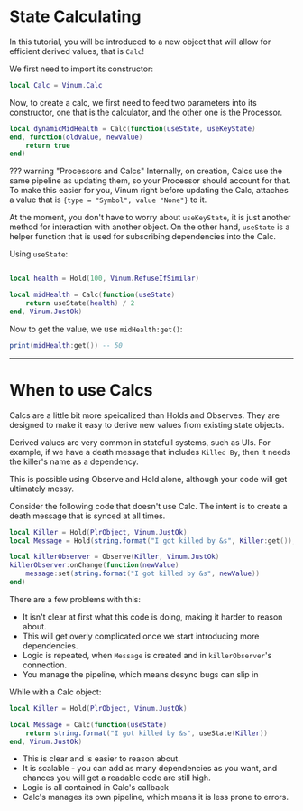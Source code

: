 # State Calculating
In this tutorial, you will be introduced to a new object that will allow for efficient derived values, that is `Calc`!

We first need to import its constructor:

```lua
local Calc = Vinum.Calc
```

Now, to create a calc, we first need to feed two parameters into its constructor, one that is the calculator, and the other one is the Processor.

```lua
local dynamicMidHealth = Calc(function(useState, useKeyState)
end, function(oldValue, newValue)
    return true
end)
```
??? warning "Processors and Calcs"
    Internally, on creation, Calcs use the same pipeline as updating them, so your Processor should account for that. To make this easier for you, Vinum right before updating the Calc, attaches a value that is `{type = "Symbol", value "None"}` to it.

At the moment, you don't have to worry about `useKeyState`, it is just another method for interaction with another object. On the other hand, `useState` is a helper function that is used for subscribing dependencies into the Calc.

Using `useState`:

```lua

local health = Hold(100, Vinum.RefuseIfSimilar)

local midHealth = Calc(function(useState)
    return useState(health) / 2
end, Vinum.JustOk)
```

Now to get the value, we use `midHealth:get()`:

```lua
print(midHealth:get()) -- 50
```
______

# When to use Calcs

Calcs are a little bit more speicalized than Holds and Observes. They are designed to make it easy to derive new values from existing state objects.

Derived values are very common in statefull systems, such as UIs. For example, if we have a death message that includes `Killed By`, then it needs the killer's name as a dependency.

This is possible using Observe and Hold alone, although your code will get ultimately messy.

Consider the following code that doesn't use Calc. The intent is to create a death message that is synced at all times.

```lua
local Killer = Hold(PlrObject, Vinum.JustOk)
local Message = Hold(string.format("I got killed by &s", Killer:get()), Vinum.JustOk)

local killerObserver = Observe(Killer, Vinum.JustOk)
killerObserver:onChange(function(newValue)
    message:set(string.format("I got killed by &s", newValue))
end)
```
There are a few problems with this:

* It isn't clear at first what this code is doing, making it harder to reason about.
* This will get overly complicated once we start introducing more dependencies.
* Logic is repeated, when `Message` is created and in `killerObserver`'s connection.
* You manage the pipeline, which means desync bugs can slip in

While with a Calc object:

```lua
local Killer = Hold(PlrObject, Vinum.JustOk)

local Message = Calc(function(useState)
    return string.format("I got killed by &s", useState(Killer))
end, Vinum.JustOk)
```

* This is clear and is easier to reason about.
* It is scalable - you can add as many dependencies as you want, and chances you will get a readable code are still high.
* Logic is all contained in Calc's callback
* Calc's manages its own pipeline, which means it is less prone to errors.